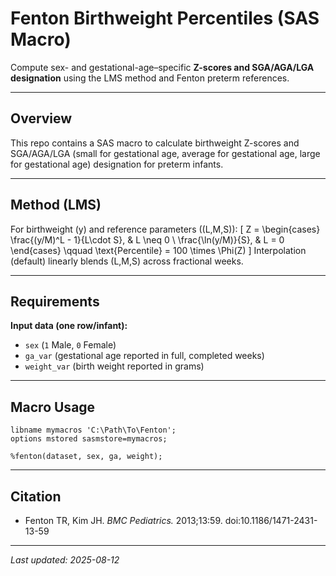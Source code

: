 # Fenton Birthweight Percentiles (SAS Macro)

Compute sex- and gestational-age–specific **Z-scores and SGA/AGA/LGA designation** using the LMS method and Fenton preterm references.

---

## Overview
This repo contains a SAS macro to calculate birthweight Z-scores and SGA/AGA/LGA (small for gestational age, average for gestational age, large for gestational age) designation for preterm infants.

---

## Method (LMS)
For birthweight \(y\) and reference parameters \((L,M,S)\):
\[
Z =
\begin{cases}
\frac{(y/M)^L - 1}{L\cdot S}, & L \neq 0 \\
\frac{\ln(y/M)}{S}, & L = 0
\end{cases}
\qquad
\text{Percentile} = 100 \times \Phi(Z)
\]
Interpolation (default) linearly blends \(L,M,S\) across fractional weeks.

---

## Requirements
**Input data (one row/infant):**
- `sex` (`1` Male, `0` Female)
- `ga_var` (gestational age reported in full, completed weeks)
- `weight_var` (birth weight reported in grams)

---

## Macro Usage
```sas
libname mymacros 'C:\Path\To\Fenton';
options mstored sasmstore=mymacros;

%fenton(dataset, sex, ga, weight);
```

---

## Citation
- Fenton TR, Kim JH. *BMC Pediatrics.* 2013;13:59. doi:10.1186/1471-2431-13-59  

---

*Last updated: 2025-08-12*
